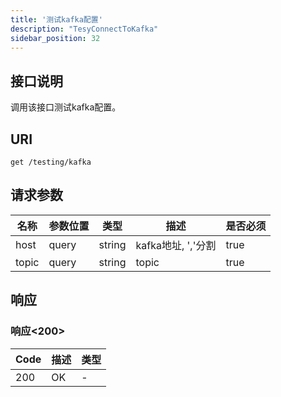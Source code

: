 ```yaml
---
title: '测试kafka配置'
description: "TesyConnectToKafka"
sidebar_position: 32
---
```

## 接口说明
调用该接口测试kafka配置。

## URI

```
get /testing/kafka
```

## 请求参数

| 名称 | 参数位置 | 类型 | 描述 |  是否必须 |
| ---- | ---------- | ----------- | ----------- | ----------- |
| host | query | string | kafka地址, ','分割 |  true |
| topic | query | string | topic |  true |

## 响应


### 响应<200>
| Code | 描述 | 类型 |
| ---- | ----------- | ------ | 
| 200 | OK | - |




